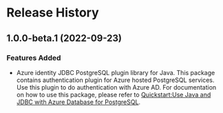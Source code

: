 # Release History

## 1.0.0-beta.1 (2022-09-23)

### Features Added
- Azure identity JDBC PostgreSQL plugin library for Java. This package contains authentication plugin for Azure hosted PostgreSQL services. Use this plugin to do authentication with Azure AD. For documentation on how to use this package, please refer to [Quickstart:Use Java and JDBC with Azure Database for PostgreSQL](https://aka.ms/quickstart-jdbc-postgresql).
